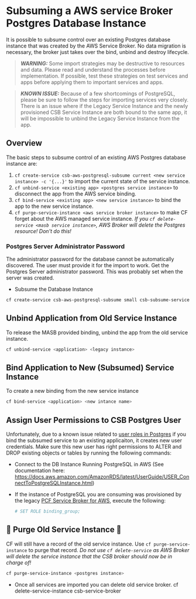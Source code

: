 # Subsuming a AWS service Broker Postgres Database Instance

It is possible to subsume control over an existing Postgres database instance that was created by the AWS Service Broker. No data migration is necessary, the broker just takes over the bind, unbind and destroy lifecycle.

> **_WARNING:_** Some import strategies may be destructive to resources and data.  Please read and understand the processes before implementation.  If possible, test these strategies on test services and apps before applying them to important services and apps.

> **_KNOWN ISSUE:_** Because of a few shortcomings of PostgreSQL, please be sure to follow the steps for importing services very closely. There is an issue where if the Legacy Service Instance and the newly provisioned CSB Service Instance are both bound to the same app, it will be impossible to unbind the Legacy Service Instance from the app. 

## Overview

The basic steps to subsume control of an existing AWS Postgres database instance are:

1. `cf create-service csb-aws-postgresql-subsume current <new service instance> -c '{...}'` to import the current state of the service instance.
2. `cf unbind-service <existing app> <postgres service instance>` to disconnect the app from the AWS service binding.
3. `cf bind-service <existing app> <new service instance>` to bind the app to the new service instance.
4. `cf purge-service-instance <aws service broker instance>` to make CF forget about the AWS managed service instance. *If you `cf delete-service <masb service instance>`, AWS Broker will delete the Postgres resource! Don't do this!*

### Postgres Server Administrator Password
The administrator password for the database cannot be automatically discovered. The user must provide it for the import to work. Get the Postgres Server administrator password. This was probably set when the server was created.

* Subsume the Database Instance
```bash 
cf create-service csb-aws-postgresql-subsume small csb-subsume-service -c '{"aws_db_id":"<db_instance_id>","admin_password":"<password>","region":"<region>"}'.
```   
## Unbind Application from Old Service Instance
To release the MASB provided binding, unbind the app from the old service instance.
```bash
cf unbind-service <application> <legacy instance>
```

## Bind Application to New (Subsumed) Service Instance
To create a new binding from the new service instance
```bash
cf bind-service <application> <new intance name>
```

## Assign User Permissions to CSB Postgres User  
Unfortunately, due to a known issue related to [user roles in Postgres](https://docs.pivotal.io/aws-services/postgres.html) if you bind the subsumed service to an existing applicaiton, it creates new user credentials. Make sure this new user has right permissions to ALTER and DROP existing objects or tables by running the following commands:

* Connect to the DB Instance Running PostgreSQL in AWS (See documentation here: https://docs.aws.amazon.com/AmazonRDS/latest/UserGuide/USER_ConnectToPostgreSQLInstance.html)

* If the instance of PostgreSQL you are consuming was provisioned by the legacy [PCF Service Broker for AWS](https://docs.pivotal.io/aws-services/index.html), execute the following:

   ```bash
   # SET ROLE binding_group;
   ```


## 🚨 Purge Old Service Instance 🚨
CF will still have a record of the old service instance. Use `cf purge-service-instance` to purge that record. *Do not use `cf delete-service` as AWS Broker will delete the service instance that the CSB broker should now be in charge of!*
```bash
cf purge-service-instance <postgres instance>
```
* Once all services are imported you can delete old service broker. cf delete-service-instance csb-service-broker




